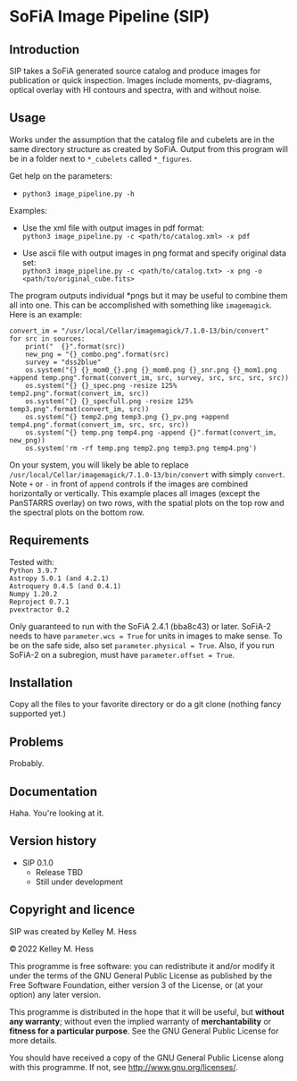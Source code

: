 SoFiA Image Pipeline (SIP)
=====

Introduction
------------
SIP takes a SoFiA generated source catalog and produce images for publication or quick inspection.  Images include moments, pv-diagrams, optical overlay with HI contours and spectra, with and without noise.

Usage
-----
Works under the assumption that the catalog file and cubelets are in the same directory structure as created by SoFiA. Output from this program will be in a folder next to `*_cubelets` called `*_figures`.

Get help on the parameters: 
* `python3 image_pipeline.py -h`

Examples:
* Use the xml file with output images in pdf format: \
`python3 image_pipeline.py -c <path/to/catalog.xml> -x pdf`

* Use ascii file with output images in png format and specify original data set: \
`python3 image_pipeline.py -c <path/to/catalog.txt> -x png -o <path/to/original_cube.fits>`

The program outputs individual *pngs but it may be useful to combine them all into one.  This can be accomplished with something like `imagemagick`.  Here is an example:
```
convert_im = "/usr/local/Cellar/imagemagick/7.1.0-13/bin/convert"
for src in sources:
    print("  {}".format(src))
    new_png = "{}_combo.png".format(src)
    survey = "dss2blue"
    os.system("{} {}_mom0_{}.png {}_mom0.png {}_snr.png {}_mom1.png +append temp.png".format(convert_im, src, survey, src, src, src, src))
    os.system("{} {}_spec.png -resize 125% temp2.png".format(convert_im, src))
    os.system("{} {}_specfull.png -resize 125% temp3.png".format(convert_im, src))
    os.system("{} temp2.png temp3.png {}_pv.png +append temp4.png".format(convert_im, src, src, src))
    os.system("{} temp.png temp4.png -append {}".format(convert_im, new_png))
    os.system('rm -rf temp.png temp2.png temp3.png temp4.png')
```
On your system, you will likely be able to replace `/usr/local/Cellar/imagemagick/7.1.0-13/bin/convert` with simply `convert`.  Note `+` or `-` in front of `append` controls if the images are combined horizontally or vertically.
This example places all images (except the PanSTARRS overlay) on two rows, with the spatial plots on the top row and the spectral plots on the bottom row. 

Requirements
------------
Tested with: \
`Python 3.9.7` \
`Astropy 5.0.1 (and 4.2.1)` \
`Astroquery 0.4.5 (and 0.4.1)` \
`Numpy 1.20.2` \
`Reproject 0.7.1` \
`pvextractor 0.2`

Only guaranteed to run with the SoFiA 2.4.1 (bba8c43) or later.  SoFiA-2 needs to have `parameter.wcs = True` for units in images to make sense. To be on the safe side, also set `parameter.physical = True`. Also, if you run SoFiA-2 on a subregion, must have `parameter.offset = True`.


Installation
------------
Copy all the files to your favorite directory or do a git clone (nothing fancy supported yet.)

Problems
--------
Probably.

Documentation
-------------
Haha. You're looking at it.

Version history
---------------
* SIP 0.1.0
    * Release TBD
    * Still under development 
    
Copyright and licence
---------------------
SIP was created by Kelley M. Hess

© 2022 Kelley M. Hess

This programme is free software: you can redistribute it and/or modify it 
under the terms of the GNU General Public License as published by the Free 
Software Foundation, either version 3 of the License, or (at your option) any 
later version.

This programme is distributed in the hope that it will be useful, but **without 
any warranty**; without even the implied warranty of **merchantability** or **fitness 
for a particular purpose**. See the GNU General Public License for more details.

You should have received a copy of the GNU General Public License along with 
this programme. If not, see http://www.gnu.org/licenses/.
